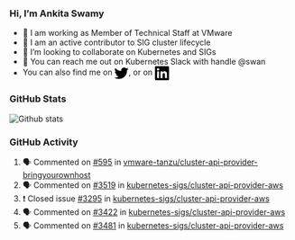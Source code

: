 ### Hi, I’m Ankita Swamy

- 💼 I am working as Member of Technical Staff at VMware
- 👀 I am an active contributor to SIG cluster lifecycle 
- 💞️ I’m looking to collaborate on Kubernetes and SIGs
- 💬 You can reach me out on Kubernetes Slack with handle @swan
- You can also find me on <a href="https://twitter.com/SwamyAnkita" target="blank"><img align="center" src="https://raw.githubusercontent.com/Ankitasw/Ankitasw/master/svg/twitter.svg" alt="Ankitasw" height="25" width="25" color="#1DA1f2" /></a>, or on <a href="https://www.linkedin.com/in/Ankitaswamy/" target="blank"><img align="center" src="https://raw.githubusercontent.com/Ankitasw/Ankitasw/master/svg/linkedin.svg" alt="Ankitasw" height="25" width="25" /></a>

### GitHub Stats
![Github stats](https://github-readme-stats.vercel.app/api?username=Ankitasw&count_private=true&show_icons=true&theme=tokyonight)

### GitHub Activity 
<!--START_SECTION:activity-->
1. 🗣 Commented on [#595](https://github.com/vmware-tanzu/cluster-api-provider-bringyourownhost/issues/595) in [vmware-tanzu/cluster-api-provider-bringyourownhost](https://github.com/vmware-tanzu/cluster-api-provider-bringyourownhost)
2. 🗣 Commented on [#3519](https://github.com/kubernetes-sigs/cluster-api-provider-aws/issues/3519) in [kubernetes-sigs/cluster-api-provider-aws](https://github.com/kubernetes-sigs/cluster-api-provider-aws)
3. ❗️ Closed issue [#3295](https://github.com/kubernetes-sigs/cluster-api-provider-aws/issues/3295) in [kubernetes-sigs/cluster-api-provider-aws](https://github.com/kubernetes-sigs/cluster-api-provider-aws)
4. 🗣 Commented on [#3422](https://github.com/kubernetes-sigs/cluster-api-provider-aws/issues/3422) in [kubernetes-sigs/cluster-api-provider-aws](https://github.com/kubernetes-sigs/cluster-api-provider-aws)
5. 🗣 Commented on [#3481](https://github.com/kubernetes-sigs/cluster-api-provider-aws/issues/3481) in [kubernetes-sigs/cluster-api-provider-aws](https://github.com/kubernetes-sigs/cluster-api-provider-aws)
<!--END_SECTION:activity-->

